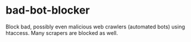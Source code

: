 bad-bot-blocker
===============

Block bad, possibly even malicious web crawlers (automated bots) using htaccess. Many scrapers are blocked as well.
